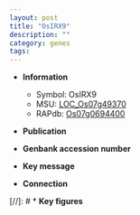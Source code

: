 ```yaml
---
layout: post
title: "OsIRX9"
description: ""
category: genes
tags: 
---
```


* **Information**  
    + Symbol: OsIRX9  
    + MSU: [LOC_Os07g49370](http://rice.uga.edu/cgi-bin/ORF_infopage.cgi?orf=LOC_Os07g49370)  
    + RAPdb: [Os07g0694400](http://rapdb.dna.affrc.go.jp/viewer/gbrowse_details/irgsp1?name=Os07g0694400)  

* **Publication**  

* **Genbank accession number**  

* **Key message**  

* **Connection**  

[//]: # * **Key figures**  


